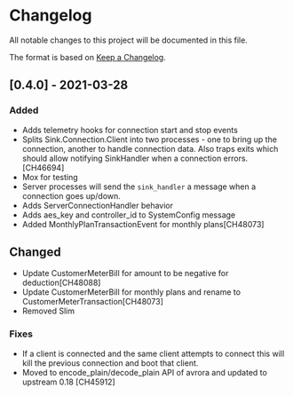 # Changelog

All notable changes to this project will be documented in this file.

The format is based on [Keep a Changelog](https://keepachangelog.com/en/1.0.0/).

## [0.4.0] - 2021-03-28

### Added

- Adds telemetry hooks for connection start and stop events
- Splits Sink.Connection.Client into two processes - one to bring up the connection, another to handle connection data. Also traps exits which should allow notifying SinkHandler when a connection errors. [CH46694]
- Mox for testing
- Server processes will send the `sink_handler` a message when a connection goes up/down.
- Adds ServerConnectionHandler behavior
- Adds aes_key and controller_id to SystemConfig message
- Added MonthlyPlanTransactionEvent for monthly plans[CH48073]

## Changed
- Update CustomerMeterBill for amount to be negative for deduction[CH48088]
- Update CustomerMeterBill for monthly plans and rename to CustomerMeterTransaction[CH48073]
- Removed Slim


### Fixes

- If a client is connected and the same client attempts to connect this will kill the previous connection and boot that client.
- Moved to encode_plain/decode_plain API of avrora and updated to upstream 0.18 [CH45912]
